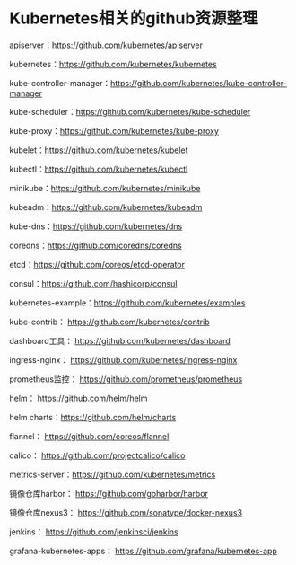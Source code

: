 # Kubernetes相关的github资源整理
apiserver：https://github.com/kubernetes/apiserver

kubernetes：https://github.com/kubernetes/kubernetes

kube-controller-manager：https://github.com/kubernetes/kube-controller-manager

kube-scheduler：https://github.com/kubernetes/kube-scheduler

kube-proxy：https://github.com/kubernetes/kube-proxy

kubelet：https://github.com/kubernetes/kubelet

kubectl：https://github.com/kubernetes/kubectl

minikube：https://github.com/kubernetes/minikube

kubeadm：https://github.com/kubernetes/kubeadm

kube-dns：https://github.com/kubernetes/dns

coredns：https://github.com/coredns/coredns

etcd：https://github.com/coreos/etcd-operator

consul：https://github.com/hashicorp/consul

kubernetes-example：https://github.com/kubernetes/examples

kube-contrib： https://github.com/kubernetes/contrib

dashboard工具： https://github.com/kubernetes/dashboard

ingress-nginx： https://github.com/kubernetes/ingress-nginx

prometheus监控： https://github.com/prometheus/prometheus

helm： https://github.com/helm/helm

helm charts：https://github.com/helm/charts

flannel： https://github.com/coreos/flannel

calico： https://github.com/projectcalico/calico

metrics-server：https://github.com/kubernetes/metrics

镜像仓库harbor： https://github.com/goharbor/harbor

镜像仓库nexus3： https://github.com/sonatype/docker-nexus3

jenkins： https://github.com/jenkinsci/jenkins

grafana-kubernetes-apps： https://github.com/grafana/kubernetes-app
